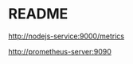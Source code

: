 # README

[http://nodejs-service:9000/metrics](http://nodejs-service:9000/metrics)

[http://prometheus-server:9090](http://prometheus-server:9090)
